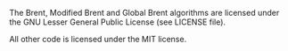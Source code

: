 The Brent, Modified Brent and Global Brent algorithms are licensed under the GNU Lesser General Public License (see LICENSE file).

All other code is licensed under the MIT license.